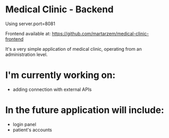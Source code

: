 # Medical Clinic - Backend

Using server.port=8081

Frontend available at:
https://github.com/martarzem/medical-clinic-frontend

It's a very simple application of medical clinic, operating from an administration level.

# I'm currently working on:
* adding connection with external APIs

# In the future application will include:
* login panel
* patient's accounts


[frontend link]: <https://github.com/martarzem/medical-clinic-frontend>

